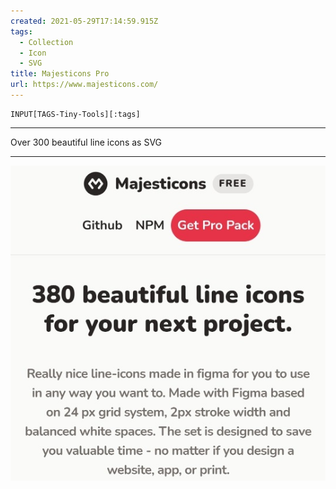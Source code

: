 ```yaml
---
created: 2021-05-29T17:14:59.915Z
tags: 
  - Collection
  - Icon
  - SVG
title: Majesticons Pro
url: https://www.majesticons.com/
---
```

```meta-bind
INPUT[TAGS-Tiny-Tools][:tags]
```

___
Over 300 beautiful line icons as SVG
___

![](_attachments/majesticons-pro.jpg)
